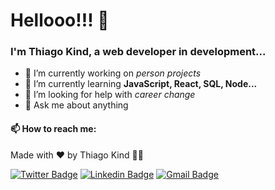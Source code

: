 # Hellooo!!! 👋

### I'm Thiago Kind, a web developer in development...
<!--
**thiagokind/thiagokind** is a ✨ _special_ ✨ repository because its `README.md` (this file) appears on your GitHub profile.

- 👯 I’m looking to collaborate on ...
- 😄 Pronouns: ...
- ⚡ Fun fact: ...


+55 31 99142-7299
[Stackoverflow](https://pt.stackoverflow.com/users/207213/thiagokind?tab=profile)
[Instagram](https://instagram.com/kindthiago)

-->


- 🔭 I’m currently working on _person projects_
- 🌱 I’m currently learning **JavaScript, React, SQL, Node...**
- 🤔 I’m looking for help with _career change_
- 💬 Ask me about anything


#### 📫 How to reach me:

Made with ❤️ by Thiago Kind 👋🏽

[![Twitter Badge](https://img.shields.io/badge/-@kindthiago-1ca0f1?style=flat-square&labelColor=1ca0f1&logo=twitter&logoColor=white&link=https://twitter.com/KindThiago)](https://twitter.com/KindThiago) [![Linkedin Badge](https://img.shields.io/badge/-thiagokind-blue?style=flat-square&logo=Linkedin&logoColor=white&link=https://www.linkedin.com/in/thiagokind/)](https://www.linkedin.com/in/thiagokind/) 
[![Gmail Badge](https://img.shields.io/badge/-thiagokind@gmail.com-c14438?style=flat-square&logo=Gmail&logoColor=white&link=mailto:thiagokind@gmail.com)](mailto:thiagokind@gmail.com)
